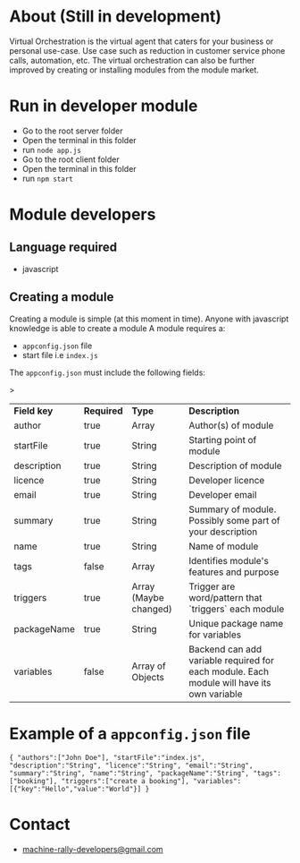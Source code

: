 # About (Still in development)

Virtual Orchestration is the virtual agent that caters for your business or personal use-case. Use case such as reduction in customer service phone calls, automation, etc. The virtual orchestration can also be further improved by creating or installing modules from the module market.

# Run in developer module

- Go to the root server folder
- Open the terminal in this folder
- run `node app.js`
- Go to the root client folder
- Open the terminal in this folder
- run `npm start`

# Module developers

## Language required

- javascript

## Creating a module

Creating a module is simple (at this moment in time). Anyone with javascript knowledge is able to create a module
A module requires a:

- `appconfig.json` file
- start file i.e `index.js`

The `appconfig.json` must include the following fields:

<table>

  <tr><td><strong>Field key</strong></td><td><strong>Required</strong></td><td><strong>Type</strong></td><td><strong>Description</strong></td></tr>
  <tr><td>author</td>><td>true</td><td>Array</td><td>Author(s) of module</td></tr>
  <tr><td>startFile</td><td>true</td><td>String</td><td>Starting point of module</td></tr>
  <tr><td>description</td><td>true</td><td>String</td><td>Description of module</td></tr>
  <tr><td>licence</td><td>true</td><td>String</td><td>Developer licence</td></tr>
  <tr><td>email</td><td>true</td><td>String</td><td>Developer email</td></tr>
  <tr><td>summary</td><td>true</td><td>String</td><td>Summary of module. Possibly some part of your description</td></tr>
  <tr><td>name</td><td>true</td><td>String</td><td>Name of module</td></tr>
  <tr><td>tags</td><td>false</td><td>Array</td><td>Identifies module's features and purpose</td></tr>
  <tr><td>triggers</td><td>true</td><td>Array (Maybe changed)</td><td>Trigger are word/pattern that `triggers` each module</td></tr>
  <tr><td>packageName</td><td>true</td><td>String</td><td>Unique package name for variables</td></tr>
  <tr><td>variables</td><td>false</td><td>Array of Objects</td><td>Backend can add variable required for each module. Each module will have its own variable</td></tr>
</table>

# Example of a `appconfig.json` file

`{ "authors":["John Doe"], "startFile":"index.js", "description":"String", "licence":"String", "email":"String", "summary":"String", "name":"String", "packageName":"String", "tags":["booking"], "triggers":["create a booking"], "variables":[{"key":"Hello","value":"World"}] }`

# Contact

- machine-rally-developers@gmail.com
